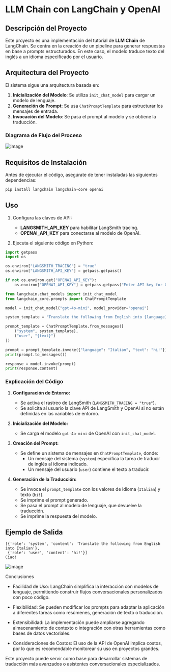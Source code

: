 # LLM Chain con LangChain y OpenAI

## Descripción del Proyecto
Este proyecto es una implementación del tutorial de **LLM Chain** de LangChain. Se centra en la creación de un pipeline para generar respuestas en base a prompts estructurados. En este caso, el modelo traduce texto del inglés a un idioma especificado por el usuario.

## Arquitectura del Proyecto
El sistema sigue una arquitectura basada en:

1. **Inicialización del Modelo**: Se utiliza `init_chat_model` para cargar un modelo de lenguaje.
2. **Generación de Prompt**: Se usa `ChatPromptTemplate` para estructurar los mensajes de entrada.
3. **Invocación del Modelo**: Se pasa el prompt al modelo y se obtiene la traducción.

### Diagrama de Flujo del Proceso

![image](https://github.com/user-attachments/assets/95aa1436-a0a2-45ec-8a90-ca696beb4209)


## Requisitos de Instalación
Antes de ejecutar el código, asegúrate de tener instaladas las siguientes dependencias:

```bash
pip install langchain langchain-core openai
```

## Uso
1. Configura las claves de API:
   - **LANGSMITH_API_KEY** para habilitar LangSmith tracing.
   - **OPENAI_API_KEY** para conectarse al modelo de OpenAI.

2. Ejecuta el siguiente código en Python:

```python
import getpass
import os

os.environ["LANGSMITH_TRACING"] = "true"
os.environ["LANGSMITH_API_KEY"] = getpass.getpass()

if not os.environ.get("OPENAI_API_KEY"):
    os.environ["OPENAI_API_KEY"] = getpass.getpass("Enter API key for OpenAI: ")

from langchain.chat_models import init_chat_model
from langchain_core.prompts import ChatPromptTemplate

model = init_chat_model("gpt-4o-mini", model_provider="openai")

system_template = "Translate the following from English into {language}"

prompt_template = ChatPromptTemplate.from_messages([
    ("system", system_template),
    ("user", "{text}")
])

prompt = prompt_template.invoke({"language": "Italian", "text": "hi!"})
print(prompt.to_messages())

response = model.invoke(prompt)
print(response.content)
```

### Explicación del Código
1. **Configuración de Entorno:** 
   - Se activa el rastreo de LangSmith (`LANGSMITH_TRACING = "true"`).
   - Se solicita al usuario la clave API de LangSmith y OpenAI si no están definidas en las variables de entorno.

2. **Inicialización del Modelo:**
   - Se carga el modelo `gpt-4o-mini` de OpenAI con `init_chat_model`.

3. **Creación del Prompt:**
   - Se define un sistema de mensajes en `ChatPromptTemplate`, donde:
     - Un mensaje del sistema (`system`) especifica la tarea de traducir de inglés al idioma indicado.
     - Un mensaje del usuario (`user`) contiene el texto a traducir.

4. **Generación de la Traducción:**
   - Se invoca el `prompt_template` con los valores de idioma (`Italian`) y texto (`hi!`).
   - Se imprime el prompt generado.
   - Se pasa el prompt al modelo de lenguaje, que devuelve la traducción.
   - Se imprime la respuesta del modelo.

## Ejemplo de Salida

```plaintext
[{'role': 'system', 'content': 'Translate the following from English into Italian'},
 {'role': 'user', 'content': 'hi!'}]
Ciao!
```

![image](https://github.com/user-attachments/assets/52299aab-a401-435f-a233-7ee3c9a331cb)


Conclusiones

- Facilidad de Uso: LangChain simplifica la interacción con modelos de lenguaje, permitiendo construir flujos conversacionales personalizados con poco código.

- Flexibilidad: Se pueden modificar los prompts para adaptar la aplicación a diferentes tareas como resúmenes, generación de texto o traducción.

- Extensibilidad: La implementación puede ampliarse agregando almacenamiento de contexto o integración con otras herramientas como bases de datos vectoriales.

- Consideraciones de Costos: El uso de la API de OpenAI implica costos, por lo que es recomendable monitorear su uso en proyectos grandes.

Este proyecto puede servir como base para desarrollar sistemas de traducción más avanzados o asistentes conversacionales especializados.

